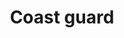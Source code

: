 ---
title: Coast guard
longTitle: 'Coast guard'
tags:
- gccommon
french:
- "[[Garde cotiere]]"
usedFor:
- "[[Coastguard]]"
---